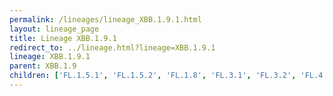 ```yaml
---
permalink: /lineages/lineage_XBB.1.9.1.html
layout: lineage_page
title: Lineage XBB.1.9.1
redirect_to: ../lineage.html?lineage=XBB.1.9.1
lineage: XBB.1.9.1
parent: XBB.1.9
children: ['FL.1.5.1', 'FL.1.5.2', 'FL.1.8', 'FL.3.1', 'FL.3.2', 'FL.4', 'FL.13', 'FL.13.4.1', 'FL.13.5', 'FL.15', 'FL.15.1', 'FL.15.1.1', 'FL.16', 'FL.20', 'FL.20.1', 'FL.20.2', 'FL.22', 'FL.24.1', 'FL.33', 'FL.36', 'XBB.1.9.1']
---
```

